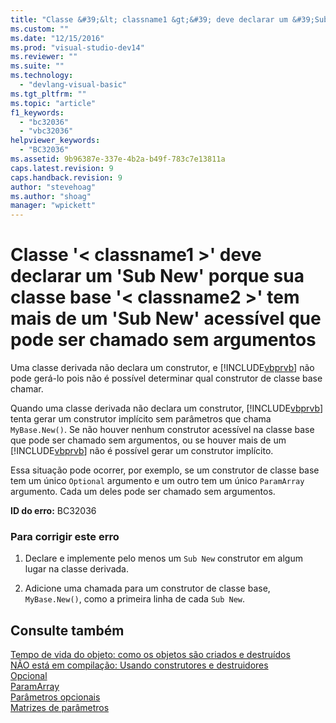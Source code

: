 ```yaml
---
title: "Classe &#39;&lt; classname1 &gt;&#39; deve declarar um &#39;Sub New&#39; porque sua classe base &#39;&lt; classname2 &gt;&#39; tem mais de um &#39;Sub New&#39; acess&#237;vel que pode ser chamado sem argumentos | Microsoft Docs"
ms.custom: ""
ms.date: "12/15/2016"
ms.prod: "visual-studio-dev14"
ms.reviewer: ""
ms.suite: ""
ms.technology: 
  - "devlang-visual-basic"
ms.tgt_pltfrm: ""
ms.topic: "article"
f1_keywords: 
  - "bc32036"
  - "vbc32036"
helpviewer_keywords: 
  - "BC32036"
ms.assetid: 9b96387e-337e-4b2a-b49f-783c7e13811a
caps.latest.revision: 9
caps.handback.revision: 9
author: "stevehoag"
ms.author: "shoag"
manager: "wpickett"
---
```

# Classe &#39;&lt; classname1 &gt;&#39; deve declarar um &#39;Sub New&#39; porque sua classe base &#39;&lt; classname2 &gt;&#39; tem mais de um &#39;Sub New&#39; acess&#237;vel que pode ser chamado sem argumentos
Uma classe derivada não declara um construtor, e [!INCLUDE[vbprvb](../code-quality/includes/vbprvb_md.md)] não pode gerá\-lo pois não é possível determinar qual construtor de classe base chamar.  
  
 Quando uma classe derivada não declara um construtor, [!INCLUDE[vbprvb](../code-quality/includes/vbprvb_md.md)] tenta gerar um construtor implícito sem parâmetros que chama `MyBase.New()`. Se não houver nenhum construtor acessível na classe base que pode ser chamado sem argumentos, ou se houver mais de um [!INCLUDE[vbprvb](../code-quality/includes/vbprvb_md.md)] não é possível gerar um construtor implícito.  
  
 Essa situação pode ocorrer, por exemplo, se um construtor de classe base tem um único `Optional` argumento e um outro tem um único `ParamArray` argumento. Cada um deles pode ser chamado sem argumentos.  
  
 **ID do erro:** BC32036  
  
### Para corrigir este erro  
  
1.  Declare e implemente pelo menos um `Sub New` construtor em algum lugar na classe derivada.  
  
2.  Adicione uma chamada para um construtor de classe base, `MyBase.New()`, como a primeira linha de cada `Sub New`.  
  
## Consulte também  
 [Tempo de vida do objeto: como os objetos são criados e destruídos](../Topic/Object%20Lifetime:%20How%20Objects%20Are%20Created%20and%20Destroyed%20\(Visual%20Basic\).md)   
 [NÃO está em compilação: Usando construtores e destruidores](http://msdn.microsoft.com/pt-br/548eebe1-86c4-4377-b2f5-447cb8be3d90)   
 [Opcional](/dotnet/visual-basic/language-reference/modifiers/optional)   
 [ParamArray](/dotnet/visual-basic/language-reference/modifiers/paramarray)   
 [Parâmetros opcionais](/dotnet/visual-basic/programming-guide/language-features/procedures/optional-parameters)   
 [Matrizes de parâmetros](/dotnet/visual-basic/programming-guide/language-features/procedures/parameter-arrays)
